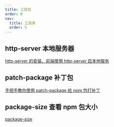 ```yaml
---
title: 工具包
order: 0
nav:
  title: 工具库
  order: 5
---
```


## http-server 本地服务器

[http-server 的安装、前端使用 http-server 启本地服务](https://juejin.cn/post/6844903946444603400)

## patch-package 补丁包

[手把手教你使用 patch-package 给 npm 包打补丁](https://juejin.cn/post/6962554654643191815)

## package-size 查看 npm 包大小

[package-size](https://www.npmjs.com/package/package-size)
